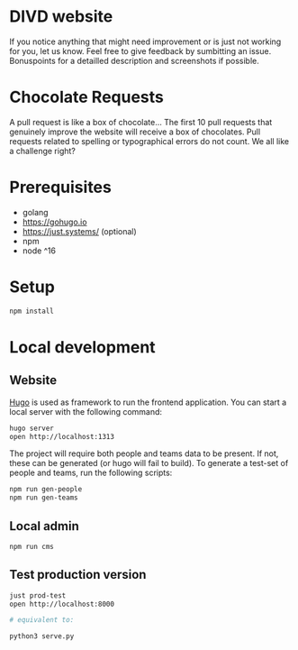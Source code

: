 # DIVD website

If you notice anything that might need improvement or is just not working for you, let us know. Feel free to give feedback by sumbitting an issue. Bonuspoints for a detailled description and screenshots if possible.

# Chocolate Requests

A pull request is like a box of chocolate...
The first 10 pull requests that genuinely improve the website will receive a box of chocolates. Pull requests related to spelling or typographical errors do not count. We all like a challenge right?

# Prerequisites

- golang
- https://gohugo.io
- https://just.systems/ (optional)
- npm
- node ^16

# Setup

```sh
npm install
```

# Local development

## Website

[Hugo](https://gohugo.io) is used as framework to run the frontend application. You can start a local server with the following command:

```sh
hugo server
open http://localhost:1313
```

The project will require both people and teams data to be present. If not, these can be generated (or hugo will fail to build). To generate a test-set of people and teams, run the following scripts:

```sh
npm run gen-people
npm run gen-teams
```

## Local admin

```sh
npm run cms
```

## Test production version

```sh
just prod-test
open http://localhost:8000

# equivalent to:

python3 serve.py
```
